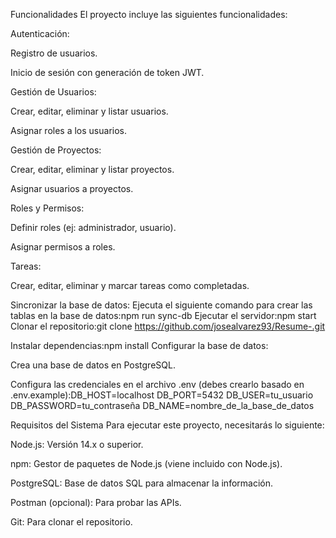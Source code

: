Funcionalidades
El proyecto incluye las siguientes funcionalidades:

Autenticación:

Registro de usuarios.

Inicio de sesión con generación de token JWT.

Gestión de Usuarios:

Crear, editar, eliminar y listar usuarios.

Asignar roles a los usuarios.

Gestión de Proyectos:

Crear, editar, eliminar y listar proyectos.

Asignar usuarios a proyectos.

Roles y Permisos:

Definir roles (ej: administrador, usuario).

Asignar permisos a roles.

Tareas:

Crear, editar, eliminar y marcar tareas como completadas.

Sincronizar la base de datos:
Ejecuta el siguiente comando para crear las tablas en la base de datos:npm run sync-db
Ejecutar el servidor:npm start
Clonar el repositorio:git clone https://github.com/josealvarez93/Resume-.git

Instalar dependencias:npm install
Configurar la base de datos:

Crea una base de datos en PostgreSQL.

Configura las credenciales en el archivo .env (debes crearlo basado en .env.example):DB_HOST=localhost
DB_PORT=5432
DB_USER=tu_usuario
DB_PASSWORD=tu_contraseña
DB_NAME=nombre_de_la_base_de_datos


Requisitos del Sistema
Para ejecutar este proyecto, necesitarás lo siguiente:

Node.js: Versión 14.x o superior.

npm: Gestor de paquetes de Node.js (viene incluido con Node.js).

PostgreSQL: Base de datos SQL para almacenar la información.

Postman (opcional): Para probar las APIs.

Git: Para clonar el repositorio.
